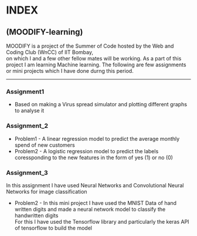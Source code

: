 # INDEX 
##  (MOODIFY-learning) 
MOODIFY is a project of the Summer of Code hosted by the Web and Coding Club (WnCC) of IIT Bombay,<br>
on which I and a few other fellow mates will be working. As a part of this project I am learning Machine learning. The following are few assignments or mini projects which I have done durng this period.<hr>

### Assignment1
- Based on making a Virus spread simulator and plotting different graphs to analyse it 
### Assignment_2
- Problem1 - A linear regression model to predict the average monthly spend of new customers 
- Problem2 - A logistic regression model to predict the labels coressponding to the new features in the form of yes (1) or no (0)
### Assignment_3
In this assignment I have used Neural Networks and Convolutional Neural Networks for image classification <br>
- Problem2 - In this mini project I have used the MNIST Data of hand written digits and made a neural network model to classify the handwritten digits<br>
 For this I have used the Tensorflow library and particularly the keras API of tensorflow to build the model 
